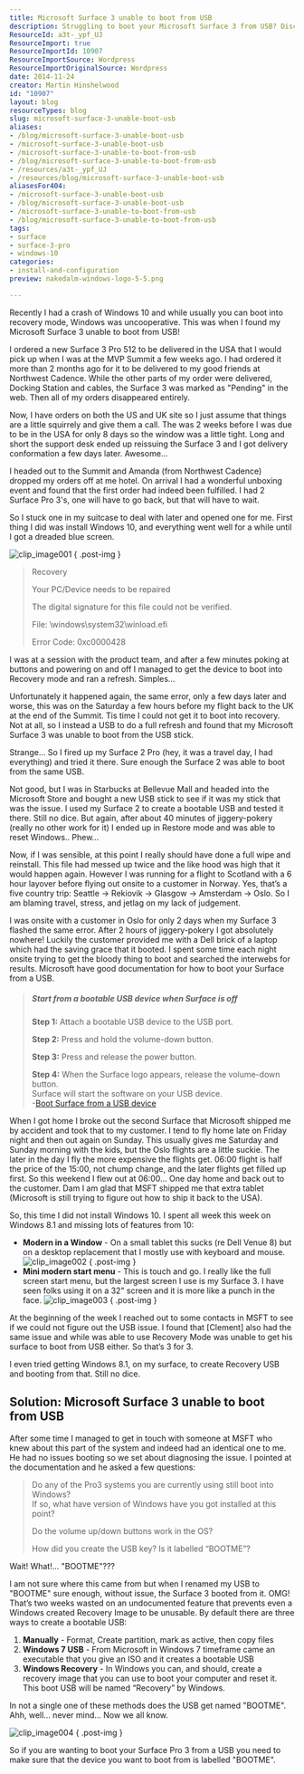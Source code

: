 ```yaml
---
title: Microsoft Surface 3 unable to boot from USB
description: Struggling to boot your Microsoft Surface 3 from USB? Discover the solution to this frustrating issue and get your device back on track with our guide!
ResourceId: a3t-_ypf_UJ
ResourceImport: true
ResourceImportId: 10907
ResourceImportSource: Wordpress
ResourceImportOriginalSource: Wordpress
date: 2014-11-24
creator: Martin Hinshelwood
id: "10907"
layout: blog
resourceTypes: blog
slug: microsoft-surface-3-unable-boot-usb
aliases:
- /blog/microsoft-surface-3-unable-boot-usb
- /microsoft-surface-3-unable-boot-usb
- /microsoft-surface-3-unable-to-boot-from-usb
- /blog/microsoft-surface-3-unable-to-boot-from-usb
- /resources/a3t-_ypf_UJ
- /resources/blog/microsoft-surface-3-unable-boot-usb
aliasesFor404:
- /microsoft-surface-3-unable-boot-usb
- /blog/microsoft-surface-3-unable-boot-usb
- /microsoft-surface-3-unable-to-boot-from-usb
- /blog/microsoft-surface-3-unable-to-boot-from-usb
tags:
- surface
- surface-3-pro
- windows-10
categories:
- install-and-configuration
preview: nakedalm-windows-logo-5-5.png

---
```

Recently I had a crash of Windows 10 and while usually you can boot into recovery mode, Windows was uncooperative. This was when I found my Microsoft Surface 3 unable to boot from USB!

I ordered a new Surface 3 Pro 512 to be delivered in the USA that I would pick up when I was at the MVP Summit a few weeks ago. I had ordered it more than 2 months ago for it to be delivered to my good friends at Northwest Cadence. While the other parts of my order were delivered, Docking Station and cables, the Surface 3 was marked as "Pending" in the web. Then all of my orders disappeared entirely.

Now, I have orders on both the US and UK site so I just assume that things are a little squirrely and give them a call. The was 2 weeks before I was due to be in the USA for only 8 days so the window was a little tight. Long and short the support desk ended up reissuing the Surface 3 and I got delivery conformation a few days later. Awesome…

I headed out to the Summit and Amanda (from Northwest Cadence) dropped my orders off at me hotel. On arrival I had a wonderful unboxing event and found that the first order had indeed been fulfilled. I had 2 Surface Pro 3's, one will have to go back, but that will have to wait.

So I stuck one in my suitcase to deal with later and opened one for me. First thing I did was install Windows 10, and everything went well for a while until I got a dreaded blue screen.

![clip_image001](images/clip-image0011-1-1.jpg "clip_image001")
{ .post-img }

> Recovery
>
> Your PC/Device needs to be repaired
>
> The digital signature for this file could not be verified.
>
> File: \\windows\\system32\\winload.efi
>
> Error Code: 0xc0000428

I was at a session with the product team, and after a few minutes poking at buttons and powering on and off I managed to get the device to boot into Recovery mode and ran a refresh. Simples…

Unfortunately it happened again, the same error, only a few days later and worse, this was on the Saturday a few hours before my flight back to the UK at the end of the Summit. Tis time I could not get it to boot into recovery. Not at all, so I instead a USB to do a full refresh and found that my Microsoft Surface 3 was unable to boot from the USB stick.

Strange… So I fired up my Surface 2 Pro (hey, it was a travel day, I had everything) and tried it there. Sure enough the Surface 2 was able to boot from the same USB.

Not good, but I was in Starbucks at Bellevue Mall and headed into the Microsoft Store and bought a new USB stick to see if it was my stick that was the issue. I used my Surface 2 to create a bootable USB and tested it there. Still no dice. But again, after about 40 minutes of jiggery-pokery (really no other work for it) I ended up in Restore mode and was able to reset Windows.. Phew…

Now, if I was sensible, at this point I really should have done a full wipe and reinstall. This file had messed up twice and the like hood was high that it would happen again. However I was running for a flight to Scotland with a 6 hour layover before flying out onsite to a customer in Norway. Yes, that’s a five country trip: Seattle -> Rekiovik -> Glasgow -> Amsterdam -> Oslo. So I am blaming travel, stress, and jetlag on my lack of judgement.

I was onsite with a customer in Oslo for only 2 days when my Surface 3 flashed the same error. After 2 hours of jiggery-pokery I got absolutely nowhere! Luckily the customer provided me with a Dell brick of a laptop which had the saving grace that it booted. I spent some time each night onsite trying to get the bloody thing to boot and searched the interwebs for results. Microsoft have good documentation for how to boot your Surface from a USB.

> ##### Start from a bootable USB device when Surface is off
>
> **Step 1:** Attach a bootable USB device to the USB port.
>
> **Step 2:** Press and hold the volume-down button.
>
> **Step 3:** Press and release the power button.
>
> **Step 4:** When the Surface logo appears, release the volume-down button.  
> Surface will start the software on your USB device.  
> \-[Boot Surface from a USB device](http://www.microsoft.com/surface/en-gb/support/storage-files-and-folders/boot-surface-pro-from-usb-recovery-device)

When I got home I broke out the second Surface that Microsoft shipped me by accident and took that to my customer. I tend to fly home late on Friday night and then out again on Sunday. This usually gives me Saturday and Sunday morning with the kids, but the Oslo flights are a little suckie. The later in the day I fly the more expensive the flights get. 06:00 flight is half the price of the 15:00, not chump change, and the later flights get filled up first. So this weekend I flew out at 06:00… One day home and back out to the customer. Dam I am glad that MSFT shipped me that extra tablet (Microsoft is still trying to figure out how to ship it back to the USA).

So, this time I did not install Windows 10. I spent all week this week on Windows 8.1 and missing lots of features from 10:

- **Modern in a Window** - On a small tablet this sucks (re Dell Venue 8) but on a desktop replacement that I mostly use with keyboard and mouse.
  ![clip_image002](images/clip-image0026-2-2.png "clip_image002")
  { .post-img }
- **Mini modern start menu** - This is touch and go. I really like the full screen start menu, but the largest screen I use is my Surface 3. I have seen folks using it on a 32" screen and it is more like a punch in the face.
  ![clip_image003](images/clip-image0035-3-3.png "clip_image003")
  { .post-img }

At the beginning of the week I reached out to some contacts in MSFT to see if we could not figure out the USB issue. I found that \[Clement\] also had the same issue and while was able to use Recovery Mode was unable to get his surface to boot from USB either. So that’s 3 for 3.

I even tried getting Windows 8.1, on my surface, to create Recovery USB and booting from that. Still no dice.

## Solution: Microsoft Surface 3 unable to boot from USB

After some time I managed to get in touch with someone at MSFT who knew about this part of the system and indeed had an identical one to me. He had no issues booting so we set about diagnosing the issue. I pointed at the documentation and he asked a few questions:

> Do any of the Pro3 systems you are currently using still boot into Windows?  
> If so, what have version of Windows have you got installed at this point?
>
> Do the volume up/down buttons work in the OS?
>
> How did you create the USB key? Is it labelled “BOOTME”?

Wait! What!... "BOOTME"???

I am not sure where this came from but when I renamed my USB to "BOOTME" sure enough, without issue, the Surface 3 booted from it. OMG! That’s two weeks wasted on an undocumented feature that prevents even a Windows created Recovery Image to be unusable. By default there are three ways to create a bootable USB:

1. **Manually** \- Format, Create partition, mark as active, then copy files
2. **Windows 7 USB** - From Microsoft in Windows 7 timeframe came an executable that you give an ISO and it creates a bootable USB
3. **Windows Recovery** - In Windows you can, and should, create a recovery image that you can use to boot your computer and reset it. This boot USB will be named “Recovery” by Windows.

In not a single one of these methods does the USB get named "BOOTME". Ahh, well… never mind… Now we all know.

![clip_image004](images/clip-image0044-4-4.png "clip_image004")
{ .post-img }

So if you are wanting to boot your Surface Pro 3 from a USB you need to make sure that the device you want to boot from is labelled "BOOTME".

